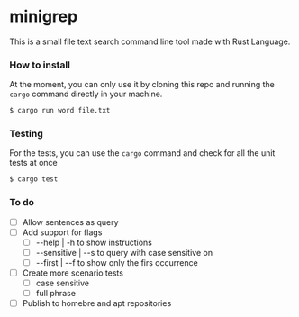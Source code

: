 # minigrep

This is a small file text search command line tool made with Rust Language.

### How to install

At the moment, you can only use it by cloning this repo and running the `cargo` command directly in your machine.

```bash
$ cargo run word file.txt
```

### Testing

For the tests, you can use the `cargo` command and check for all the unit tests at once

```bash
$ cargo test
```

### To do

- [ ] Allow sentences as query
- [ ] Add support for flags
  - [ ] --help | -h to show instructions
  - [ ] --sensitive | --s to query with case sensitive on
  - [ ] --first | --f to show only the firs occurrence
- [ ] Create more scenario tests
  - [ ] case sensitive
  - [ ] full phrase
- [ ] Publish to homebre and apt repositories
